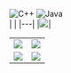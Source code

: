 
![C++](https://img.shields.io/badge/c++-%2300599C.svg?style=for-the-badge&logo=c%2B%2B&logoColor=white)
![Java](https://img.shields.io/badge/java-%23ED8B00.svg?style=for-the-badge&logo=openjdk&logoColor=white)
<br>
|   |
|---|
|![](https://github-profile-summary-cards.vercel.app/api/cards/profile-details?username=daniilshat&theme=solarized_dark)|

|   |   |
|---|---|
|![](https://github-profile-summary-cards.vercel.app/api/cards/most-commit-language?username=darvik80&theme=solarized_dark)|![](https://github-profile-summary-cards.vercel.app/api/cards/repos-per-language?username=darvik80&theme=solarized_dark)|
|![](https://github-profile-summary-cards.vercel.app/api/cards/stats?username=darvik80&theme=solarized_dark)|![](https://github-profile-summary-cards.vercel.app/api/cards/productive-time?username=darvik80&theme=solarized_dark)|
